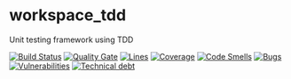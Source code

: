 # workspace_tdd
Unit testing framework using TDD

[![Build Status](https://travis-ci.com/akshayca/workspace_tdd_bdd.svg?branch=master)](https://travis-ci.com/akshayca/workspace_tdd_bdd)
[![Quality Gate](https://sonarcloud.io/api/project_badges/measure?project=workspace_bdd%3Aworkspace_bdd&metric=alert_status)](https://sonarcloud.io/dashboard?id=workspace_bdd%3Aworkspace_bdd) [![Lines](https://sonarcloud.io/api/project_badges/measure?project=workspace_bdd%3Aworkspace_bdd&metric=ncloc)](https://sonarcloud.io/dashboard?id=workspace_bdd%3Aworkspace_bdd) [![Coverage](https://sonarcloud.io/api/project_badges/measure?project=workspace_bdd%3Aworkspace_bdd&metric=coverage)](https://sonarcloud.io/dashboard?id=workspace_bdd%3Aworkspace_bdd) [![Code Smells](https://sonarcloud.io/api/project_badges/measure?project=workspace_bdd%3Aworkspace_bdd&metric=code_smells)](https://sonarcloud.io/dashboard?id=workspace_bdd%3Aworkspace_bdd) [![Bugs](https://sonarcloud.io/api/project_badges/measure?project=workspace_bdd%3Aworkspace_bdd&metric=bugs)](https://sonarcloud.io/dashboard?id=workspace_bdd%3Aworkspace_bdd) [![Vulnerabilities](https://sonarcloud.io/api/project_badges/measure?project=workspace_bdd%3Aworkspace_bdd&metric=vulnerabilities)](https://sonarcloud.io/dashboard?id=workspace_bdd%3Aworkspace_bdd) [![Technical debt](https://sonarcloud.io/api/project_badges/measure?project=workspace_bdd%3Aworkspace_bdd&metric=sqale_index)](https://sonarcloud.io/dashboard?id=workspace_bdd%3Aworkspace_bdd)
